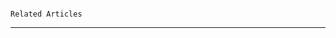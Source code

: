 <!--

title: 
last_updated: 

-->

<div class='article_list'>

#### 
    Related Articles

* * *
</hr>
</div>